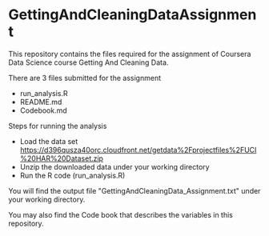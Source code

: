 # GettingAndCleaningDataAssignment

This repository contains the files required for the assignment of Coursera Data Science course Getting And Cleaning Data.

There are 3 files submitted for the assignment

- run_analysis.R
- README.md
- Codebook.md

Steps for running the analysis
- Load the data set
https://d396qusza40orc.cloudfront.net/getdata%2Fprojectfiles%2FUCI%20HAR%20Dataset.zip 
- Unzip the downloaded data under your working directory
- Run the R code (run_analysis.R)

You will find the output file "GettingAndCleaningData_Assignment.txt" under your working directory.

You may also find the Code book that describes the variables in this repository. 
